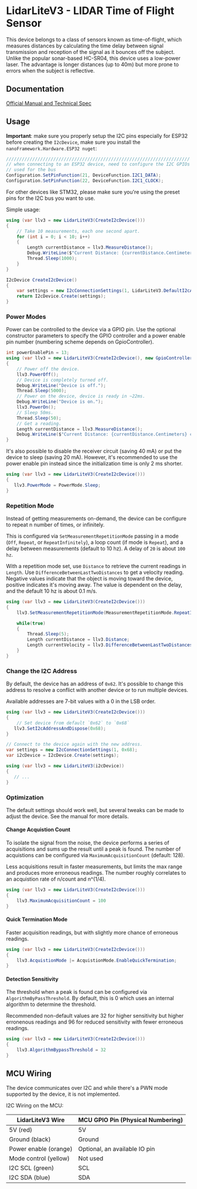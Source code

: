 # LidarLiteV3 - LIDAR Time of Flight Sensor

This device belongs to a class of sensors known as time-of-flight, which measures distances by
calculating the time delay between signal transmission and reception of the signal as it bounces
off the subject. Unlike the popular sonar-based HC-SR04, this device uses a low-power laser. The
advantage is longer distances (up to 40m) but more prone to errors when the subject is reflective.

## Documentation

[Official Manual and Technical Spec](http://static.garmin.com/pumac/LIDAR_Lite_v3_Operation_Manual_and_Technical_Specifications.pdf)

## Usage

**Important**: make sure you properly setup the I2C pins especially for ESP32 before creating the `I2cDevice`, make sure you install the `nanoFramework.Hardware.ESP32 nuget`:

```csharp
//////////////////////////////////////////////////////////////////////
// when connecting to an ESP32 device, need to configure the I2C GPIOs
// used for the bus
Configuration.SetPinFunction(21, DeviceFunction.I2C1_DATA);
Configuration.SetPinFunction(22, DeviceFunction.I2C1_CLOCK);
```

For other devices like STM32, please make sure you're using the preset pins for the I2C bus you want to use.

Simple usage:

```csharp
using (var llv3 = new LidarLiteV3(CreateI2cDevice()))
{
    // Take 10 measurements, each one second apart.
    for (int i = 0; i < 10; i++)
    {
        Length currentDistance = llv3.MeasureDistance();
        Debug.WriteLine($"Current Distance: {currentDistance.Centimeters} cm");
        Thread.Sleep(1000);
    }
}

I2cDevice CreateI2cDevice()
{
    var settings = new I2cConnectionSettings(1, LidarLiteV3.DefaultI2cAddress);
    return I2cDevice.Create(settings);
}

```

### Power Modes

Power can be controlled to the device via a GPIO pin. Use the optional constructor parameters to
specify the GPIO controller and a power enable pin number (numbering scheme depends on GpioController).

```csharp
int powerEnablePin = 13;
using (var llv3 = new LidarLiteV3(CreateI2cDevice(), new GpioController(), powerEnablePin))
{
    // Power off the device.
    llv3.PowerOff();
    // Device is completely turned off.
    Debug.WriteLine("Device is off.");
    Thread.Sleep(5000);
    // Power on the device, device is ready in ~22ms.
    Debug.WriteLine("Device is on.");
    llv3.PowerOn();
    // Sleep 50ms.
    Thread.Sleep(50);
    // Get a reading.
    Length currentDistance = llv3.MeasureDistance();
    Debug.WriteLine($"Current Distance: {currentDistance.Centimeters} cm");
}
```

It's also possible to disable the receiver circuit (saving 40 mA) or put the device to sleep
(saving 20 mA).  However, it's recommended to use the power enable pin instead
since the initialization time is only 2 ms shorter.

```csharp
using (var llv3 = new LidarLiteV3(CreateI2cDevice()))
{
   llv3.PowerMode = PowerMode.Sleep;
}
```

### Repetition Mode

Instead of getting measurements on-demand, the device can be configure to repeat n number of
times, or infinitely.

This is configured via `SetMeasurementRepetitionMode` passing in a mode (`Off`, `Repeat`, or
`RepeatInfinitely`), a loop count (if mode is `Repeat`), and a delay between measurements (default to
10 hz). A delay of `20` is about `100 hz`.

With a repetition mode set, use `Distance` to retrieve the current readings in `Length`.
Use `DifferenceBetweenLastTwoDistances` to get a velocity reading.  Negative values
indicate that the object is moving toward the device, positive indicates it's moving away.  The value
is dependent on the delay, and the default 10 hz is about 0.1 m/s.

```csharp
using (var llv3 = new LidarLiteV3(CreateI2cDevice()))
{
    llv3.SetMeasurementRepetitionMode(MeasurementRepetitionMode.RepeatIndefinitely);

    while(true)
    {
        Thread.Sleep(5);
        Length currentDistance = llv3.Distance;
        Length currentVelocity = llv3.DifferenceBetweenLastTwoDistances;
    }
}
```

### Change the I2C Address

By default, the device has an address of `0x62`.  It's possible to change this address to
resolve a conflict with another device or to run multiple devices.

Available addresses are 7-bit values with a 0 in the LSB order.

```csharp
using (var llv3 = new LidarLiteV3(CreateI2cDevice()))
{
    // Set device from default `0x62` to `0x68`
   llv3.SetI2cAddressAndDispose(0x68);
}

// Connect to the device again with the new address.
var settings = new I2cConnectionSettings(1, 0x68);
var i2cDevice = I2cDevice.Create(settings);

using (var llv3 = new LidarLiteV3(i2cDevice))
{
   // ...
}

```

### Optimization

The default settings should work well, but several tweaks can be made to adjust the device.
See the manual for more details.

#### Change Acquistion Count

To isolate the signal from the noise, the device performs a series of acquisitions and sums up the
result until a peak is found.  The number of acquistions can be configured via
`MaximumAcquisitionCount` (default: 128).

Less acquisitions result in faster measurements, but limits the max range and produces more
erroneous readings. The number roughly correlates to an acquistion rate of n/count and n^(1/4).  

```csharp
using (var llv3 = new LidarLiteV3(CreateI2cDevice()))
{
    llv3.MaximumAcquisitionCount = 100
}
```

#### Quick Termination Mode

Faster acquisition readings, but with slightly more chance of erroneous readings.

```csharp
using (var llv3 = new LidarLiteV3(CreateI2cDevice()))
{
    llv3.AcquistionMode |= AcquistionMode.EnableQuickTermination;
}
```

#### Detection Sensitivity

The threshold when a peak is found can be configured via `AlgorithmByPassThreshold`.  By default,
this is 0 which uses an internal algorithm to determine the threshold.

Recommended non-default values are 32 for higher sensitivity but higher erronenous readings
and 96 for reduced sensitivity with fewer erroneous readings.

```csharp
using (var llv3 = new LidarLiteV3(CreateI2cDevice()))
{
    llv3.AlgorithmBypassThreshold = 32
}
```

## MCU Wiring

The device communicates over I2C and while there's a PWN mode supported by the device, it is not
implemented.

I2C Wiring on the MCU:

| LidarLiteV3 Wire      | MCU GPIO Pin (Physical Numbering) |
|-----------------------|--------------------------------------------|
| 5V (red)              | 5V                                 |
| Ground (black)        | Ground                             |
| Power enable (orange) | Optional, an available IO pin    |
| Mode control (yellow) | Not used                                   |
| I2C SCL (green)       | SCL                                 |
| I2C SDA (blue)        | SDA                                 |
